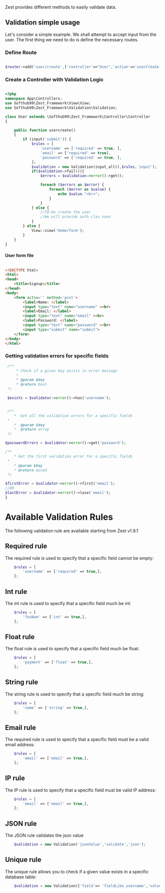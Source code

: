 Zest provides different methods to easily validate data.

## Validation simple usage

Let's consider a simple example. We shall attempt to accept input from the user. The first thing we need to do is define the necessary routes.

### Define Route

```PHP

$router->add('user/create',['controller'=>"User",'action'=>'userCreate']);

```

### Create a Controller with Validation Logic

```PHP

<?php
namespace App\Controllers;
use Softhub99\Zest_Framework\View\View;
use Softhub99\Zest_Framework\Validation\Validation;

class User extends \Softhub99\Zest_Framework\Controller\Controller
{

    public function usercreate()
    {
        if (input('submit')) {
            $rules = [
                'username' => ['required' => true, ],
                'email' => ['required' => true],
                'password' => ['required' => true, ],
            ];
            $validation = new Validation(input_all(),$rules,'input');
            if($validation->fail()){
                $errors = $validation->error()->get();

                foreach ($errors as $error) {
                    foreach ($error as $value) {
                        echo $value."<br>";
                    }
                }
            } else {
                //TO-Do create the user
                //We will provide auth clas soon
            }
        } else {
            View::view('Home/form');
        }
    }
}

```
#### User form file

```HTML

<!DOCTYPE html>
<html>
<head>
	<title>Signup</title>
</head>
<body>
	<form actio='' method='post'>
		<label>Name: </label>
		<input type="text" name="username" ><br>
		<label>Email: </label>
		<input type="text" name="email" ><br>
		<label>Password: </label>
		<input type="text" name="password" ><br>
		<input type="submit" name="submit">
	</form>
</body>
</html>
```

### Getting validation errors for specific fields


```PHP
 /**
     * Check if a given key exists in error message
     *
     * @param $key
     * @return bool
 */

 $exists = $validator->error()->has('username');


 /**
    *  Get all the validation errors for a specific fields
 *
    *  @param $key
    *  @return array
 */

$passwordErrors = $validator->error()->get('password');

/**
    * Get the first validation error for a specific fields
 *
    * @param $key
    * @return mixed
 */

$firstError = $validator->error()->first('email');
//OR
$lastError = $validator->error()->lase('email');
}

```
# Available Validation Rules
The following validation rule are available starting from Zest v1.9.1

## Required rule
The required rule is used to specify that a specific field cannot be empty:

```php
    $rules = [
        'username' => ['required' => true,],
    ];
```
## Int rule
The int rule is used to specify that a specific field much be int:

```php
    $rules = [
        'favNum' => ['int' => true,],
    ];
```
## Float rule
The float rule is used to specify that a specific field much be float:

```php
    $rules = [
        'payment' => ['float' => true,],
    ];
```
## String rule
The string rule is used to specify that a specific field much be string:

```php
    $rules = [
        'name' => ['string' => true,],
    ];
```
## Email rule
The required rule is used to specify that a specific field must be a valid email address:

```php
    $rules = [
        'email' => ['email' => true,],
    ];
```
## IP rule
The IP rule is used to specify that a specific field must be valid IP address:

```php
    $rules = [
        'email' => ['email' => true,],
    ];
```
## JSON rule
The JSON rule validates the json value

```php
    $validation = new Validation('jsonValue','validate','json');
```
## Unique rule
The unique rule allows you to check if a given value exists in a specific database table:
```php
    $validation = new Validation(['field'=> 'fieldLike_username','value'=>'valueToBeSearch'],'tabelName');
```
